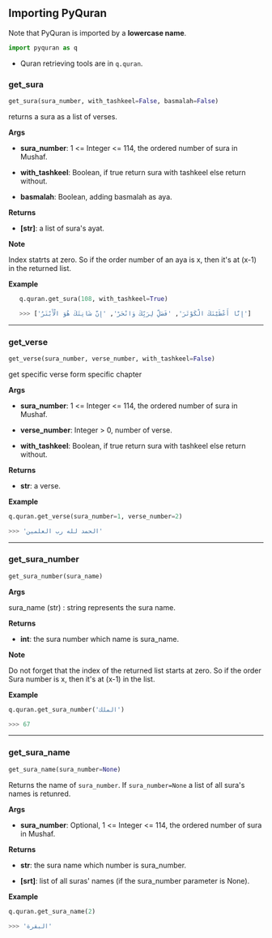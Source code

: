 ## Importing PyQuran
Note that PyQuran is imported by a **lowercase name**.

```python
import pyquran as q
```

- Quran retrieving tools are in `q.quran`. 

### get_sura


```python
get_sura(sura_number, with_tashkeel=False, basmalah=False)
```


returns a sura as a list of verses.


__Args__

 
- __sura_number__: 1 <= Integer <= 114, the ordered number of sura in Mushaf.
 
- __with_tashkeel__: Boolean, if true return sura with tashkeel else return
	   without.
 
- __basmalah__: Boolean, adding basmalah as aya.

__Returns__

  
- __[str]__: a list of sura's ayat.


__Note__

Index statrts at zero.
So if the order number of an aya is x, then it's at (x-1) in the returned
list.


__Example__

```python
   q.quran.get_sura(108, with_tashkeel=True)

   >>> ['إِنَّا أَعْطَيْنَكَ الْكَوْثَرَ', 'فَصَلِّ لِرَبِّكَ وَانْحَرْ', 'إِنَّ شَانِئَكَ هُوَ الْأَبْتَرُ']
```

----

### get_verse


```python
get_verse(sura_number, verse_number, with_tashkeel=False)
```



get specific verse form specific chapter


__Args__

 
- __sura_number__: 1 <= Integer <= 114, the ordered number of sura in Mushaf.
 
- __verse_number__: Integer > 0,  number of verse.
 
- __with_tashkeel__: Boolean, if true return sura with tashkeel else return
		   without.


__Returns__

 
- __str__:  a verse.


__Example__

```python
q.quran.get_verse(sura_number=1, verse_number=2)

>>> 'الحمد لله رب العلمين'
```

----

### get_sura_number


```python
get_sura_number(sura_name)
```




__Args__

sura_name (str) : string represents the sura name.

__Returns__

 
- __int__: the sura number which name is sura_name.

__Note__

Do not forget that the index of the returned list starts at zero.
So if the order Sura number is x, then it's at (x-1) in the list.


__Example__

```python
q.quran.get_sura_number('الملك')

>>> 67
```

----

### get_sura_name


```python
get_sura_name(sura_number=None)
```


Returns the name of `sura_number`. If `sura_number=None` a list of all
sura's names is retunred.


__Args__

 
- __sura_number__: Optional, 1 <= Integer <= 114, the ordered number of sura in Mushaf.


__Returns__

 
- __str__: the sura name which number is sura_number.
 
- __[srt]__: list of all suras' names (if the sura_number parameter is None).


__Example__

```python
q.quran.get_sura_name(2)

>>> 'البقرة'
```

